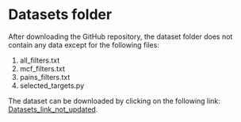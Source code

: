 # Datasets folder

After downloading the GitHub repository, the dataset folder does not contain any data except for the following files:
1. all_filters.txt
2. mcf_filters.txt
3. pains_filters.txt
4. selected_targets.py

The dataset can be downloaded by clicking on the following link: [Datasets_link_not_updated](https://www.google.com).



